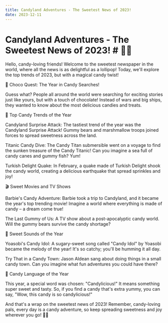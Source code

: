 ```yaml
---
title: Candyland Adventures - The Sweetest News of 2023!
date: 2023-12-11
---
```

# Candyland Adventures - The Sweetest News of 2023! # 🍭📰

Hello, candy-loving friends! Welcome to the sweetest newspaper in the world, where all the news is as delightful as a lollipop! Today, we'll explore the top trends of 2023, but with a magical candy twist!

🍫 Choco Quest: The Year in Candy Searches!

Guess what? People all around the world were searching for exciting stories just like yours, but with a touch of chocolate! Instead of wars and big ships, they wanted to know about the most delicious candies and treats.

🌈 Top Candy Trends of the Year

Candyland Surprise Attack: The tastiest trend of the year was the Candyland Surprise Attack! Gummy bears and marshmallow troops joined forces to spread sweetness across the land.

Titanic Candy Dive: The Candy Titan submersible went on a voyage to find the sunken treasure of the Candy Titanic! Can you imagine a sea full of candy canes and gummy fish? Yum!

Turkish Delight Quake: In February, a quake made of Turkish Delight shook the candy world, creating a delicious earthquake that spread sprinkles and joy!

🎬 Sweet Movies and TV Shows

Barbie's Candy Adventure: Barbie took a trip to Candyland, and it became the year's top trending movie! Imagine a world where everything is made of candy – a dream come true!

The Last Gummy of Us: A TV show about a post-apocalyptic candy world. Will the gummy bears survive the candy shortage?

🎵 Sweet Sounds of the Year

Yoasobi's Candy Idol: A sugary-sweet song called "Candy Idol" by Yoasobi became the melody of the year! It's so catchy; you'll be humming it all day.

Try That in a Candy Town: Jason Aldean sang about doing things in a small candy town. Can you imagine what fun adventures you could have there?

👑 Candy Language of the Year

This year, a special word was chosen: "Candylicious!" It means something super sweet and tasty. So, if you find a candy that's extra yummy, you can say, "Wow, this candy is so candylicious!"

And that's a wrap on the sweetest news of 2023! Remember, candy-loving pals, every day is a candy adventure, so keep spreading sweetness and joy wherever you go! 🍬✨
